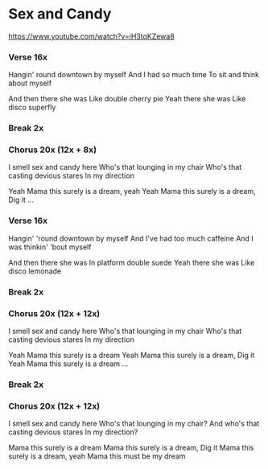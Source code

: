 # Sex and Candy

<https://www.youtube.com/watch?v=iH3tqKZewa8>

### Verse  16x

Hangin' round downtown by myself
And I had so much time
To sit and think about myself

And then there she was
Like double cherry pie
Yeah there she was
Like disco superfly

### Break  2x

### Chorus  20x (12x + 8x)

I smell sex and candy here
Who's that lounging in my chair
Who's that casting devious stares
In my direction

Yeah Mama this surely is a dream, yeah
Yeah Mama this surely is a dream, Dig it
...

### Verse  16x

Hangin' 'round downtown by myself
And I've had too much caffeine
And I was thinkin' 'bout myself

And then there she was
In platform double suede
Yeah there she was
Like disco lemonade

### Break  2x

### Chorus  20x (12x + 12x)

I smell sex and candy here
Who's that lounging in my chair
Who's that casting devious stares
In my direction

Yeah Mama this surely is a dream
Yeah Mama this surely is a dream, Dig it
Yeah Mama this surely is a dream
...

### Break  2x

### Chorus  20x (12x + 12x)

I smell sex and candy here
Who's that lounging in my chair?
And who's that casting devious stares
In my direction?

Mama this surely is a dream
Mama this surely is a dream, Dig it
Mama this surely is a dream, yeah
Mama this must be my dream
